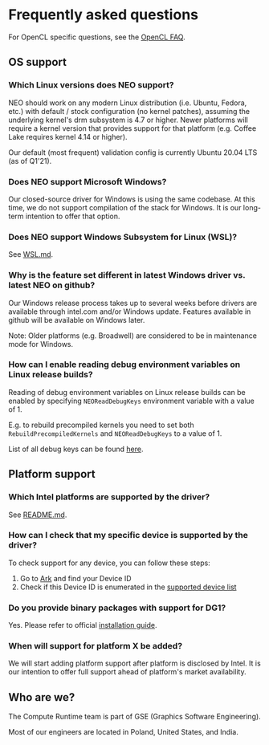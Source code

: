 <!---

Copyright (C) 2018-2021 Intel Corporation

SPDX-License-Identifier: MIT

-->

# Frequently asked questions

For OpenCL specific questions,
see the [OpenCL FAQ](https://github.com/intel/compute-runtime/blob/master/opencl/doc/FAQ.md).

## OS support

### Which Linux versions does NEO support?

NEO should work on any modern Linux distribution (i.e. Ubuntu, Fedora, etc.)
with default / stock configuration (no kernel patches), assuming the underlying
kernel's drm subsystem is 4.7 or higher. Newer platforms will require a kernel version
that provides support for that platform (e.g. Coffee Lake requires kernel 4.14 or higher).

Our default (most frequent) validation config is currently Ubuntu 20.04 LTS (as of Q1'21).

### Does NEO support Microsoft Windows?

Our closed-source driver for Windows is using the same codebase. At this time,
we do not support compilation of the stack for Windows. It is our long-term
intention to offer that option.

### Does NEO support Windows Subsystem for Linux (WSL)?

See [WSL.md](https://github.com/intel/compute-runtime/blob/master/WSL.md).

### Why is the feature set different in latest Windows driver vs. latest NEO on github?

Our Windows release process takes up to several weeks before drivers are available through intel.com
and/or Windows update. Features available in github will be available on Windows later.

Note: Older platforms (e.g. Broadwell) are considered to be in maintenance mode for Windows.

### How can I enable reading debug environment variables on Linux release builds?

Reading of debug environment variables on Linux release builds can be enabled by specifying
`NEOReadDebugKeys` environment variable with a value of 1.

E.g. to rebuild precompiled kernels you need to set both `RebuildPrecompiledKernels`
and `NEOReadDebugKeys` to a value of 1.

List of all debug keys can be found [here](https://github.com/intel/compute-runtime/blob/master/shared/source/debug_settings/debug_variables_base.inl).

## Platform support

### Which Intel platforms are supported by the driver?

See [README.md](https://github.com/intel/compute-runtime/blob/master/README.md).

### How can I check that my specific device is supported by the driver?

To check support for any device, you can follow these steps:
1. Go to [Ark]( https://ark.intel.com) and find your Device ID
1. Check if this Device ID is enumerated in the
[supported device list](https://github.com/intel/compute-runtime/blob/master/shared/source/dll/devices/devices_base.inl)

### Do you provide binary packages with support for DG1?

Yes. Please refer to official [installation guide](https://dgpu-docs.intel.com/installation-guides/index.html). 

### When will support for platform X be added?

We will start adding platform support after platform is disclosed by Intel.
It is our intention to offer full support ahead of platform's market availability.

## Who are we?

The Compute Runtime team is part of GSE (Graphics Software Engineering).

Most of our engineers are located in Poland, United States, and India.
